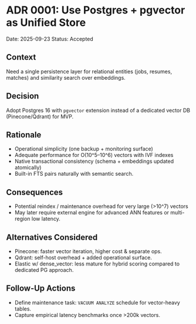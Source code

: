 # ADR 0001: Use Postgres + pgvector as Unified Store

Date: 2025-09-23
Status: Accepted

## Context
Need a single persistence layer for relational entities (jobs, resumes, matches) and similarity search over embeddings.

## Decision
Adopt Postgres 16 with `pgvector` extension instead of a dedicated vector DB (Pinecone/Qdrant) for MVP.

## Rationale
- Operational simplicity (one backup + monitoring surface)
- Adequate performance for O(10^5–10^6) vectors with IVF indexes
- Native transactional consistency (schema + embeddings updated atomically)
- Built-in FTS pairs naturally with semantic search.

## Consequences
- Potential reindex / maintenance overhead for very large (>10^7) vectors
- May later require external engine for advanced ANN features or multi-region low latency.

## Alternatives Considered
- Pinecone: faster vector iteration, higher cost & separate ops.
- Qdrant: self-host overhead + added operational surface.
- Elastic w/ dense_vector: less mature for hybrid scoring compared to dedicated PG approach.

## Follow-Up Actions
- Define maintenance task: `VACUUM ANALYZE` schedule for vector-heavy tables.
- Capture empirical latency benchmarks once >200k vectors.
